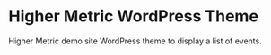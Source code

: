 # Higher Metric WordPress Theme

Higher Metric demo site WordPress theme to display a list of events.